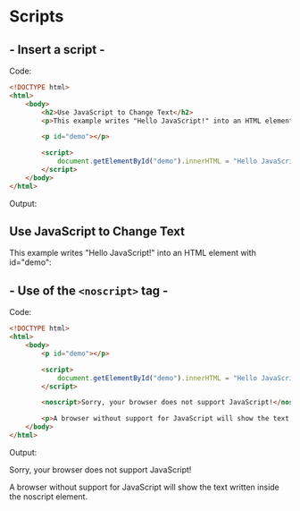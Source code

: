 # Scripts

## - Insert a script -

Code:

```html
<!DOCTYPE html>
<html>
    <body>
        <h2>Use JavaScript to Change Text</h2>
        <p>This example writes "Hello JavaScript!" into an HTML element with id="demo":</p>

        <p id="demo"></p>

        <script>
            document.getElementById("demo").innerHTML = "Hello JavaScript!";
        </script> 
    </body>
</html>
```

Output:

<!DOCTYPE html>
<html>
<body>
<h2>Use JavaScript to Change Text</h2>
<p>This example writes "Hello JavaScript!" into an HTML element with id="demo":</p>

<p id="demo"></p>

<script>
    document.getElementById("demo").innerHTML = "Hello JavaScript!";
</script> 
</body>
</html>

## - Use of the `<noscript>` tag -

Code:

```html
<!DOCTYPE html>
<html>
    <body>
        <p id="demo"></p>

        <script>
            document.getElementById("demo").innerHTML = "Hello JavaScript!";
        </script>

        <noscript>Sorry, your browser does not support JavaScript!</noscript>

        <p>A browser without support for JavaScript will show the text written inside the noscript element.</p>
    </body>
</html>
```

Output:

<!DOCTYPE html>
<html>
    <body>
<p id="demo"></p>

<script>
    document.getElementById("demo").innerHTML = "Hello JavaScript!";
</script>

<noscript>Sorry, your browser does not support JavaScript!</noscript>

<p>A browser without support for JavaScript will show the text written inside the noscript element.</p>
    </body>
</html>
